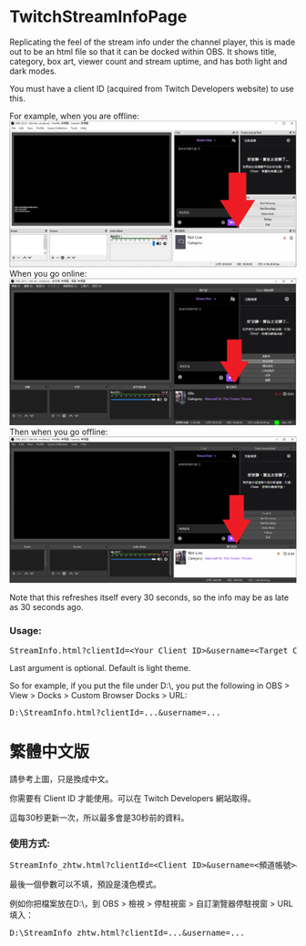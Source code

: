 # TwitchStreamInfoPage
Replicating the feel of the stream info under the channel player, this is made out to be an html file so that it can be docked within OBS. It shows title, category, box art, viewer count and stream uptime, and has both light and dark modes.

You must have a client ID (acquired from Twitch Developers website) to use this.

For example, when you are offline:
![Demo1](https://raw.githubusercontent.com/janumeke/assets/master/TwitchStreamInfoPage/demo1.png)
When you go online:
![Demo2](https://raw.githubusercontent.com/janumeke/assets/master/TwitchStreamInfoPage/demo2.png)
Then when you go offline:
![Demo3](https://raw.githubusercontent.com/janumeke/assets/master/TwitchStreamInfoPage/demo3.png)

Note that this refreshes itself every 30 seconds, so the info may be as late as 30 seconds ago.

### Usage:
<pre>StreamInfo.html?clientId=&lt;Your Client ID&gt;&username=&lt;Target Channel's Username&gt;&dark=true</pre>
Last argument is optional. Default is light theme.

So for example, if you put the file under D:\\, you put the following in OBS &gt; View &gt; Docks &gt; Custom Browser Docks &gt; URL:
<pre>D:\StreamInfo.html?clientId=...&username=...</pre>

# 繁體中文版
請參考上圖，只是換成中文。

你需要有 Client ID 才能使用。可以在 Twitch Developers 網站取得。

這每30秒更新一次，所以最多會是30秒前的資料。

### 使用方式:
<pre>StreamInfo_zhtw.html?clientId=&lt;Client ID&gt;&username=&lt;頻道帳號&gt;&dark=true</pre>
最後一個參數可以不填，預設是淺色模式。

例如你把檔案放在D:\，到 OBS &gt; 檢視 &gt; 停駐視窗 &gt; 自訂瀏覽器停駐視窗 &gt; URL 填入：
<pre>D:\StreamInfo_zhtw.html?clientId=...&username=...</pre>
